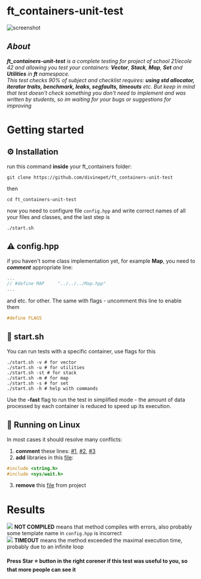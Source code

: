 # ft_containers-unit-test

![screenshot](https://raw.githubusercontent.com/divinepet/ft_containers-unit-test/main/sources/system/credits/screenshot.gif)

## <i>About
<span><b>ft_containers-unit-test</b></span> is a complete testing for project of school 21/ecole 42 and allowing you test your containers: <b>Vector</b>, <b>Stack</b>, <b>Map</b>, <b>Set</b> and <b>Utilities</b> in <b>ft</b> namespace.</br>
This test checks 90% of subject and checklist requires: <b>using std allocator, iterator traits, benchmark, leaks, segfaults, timeouts</b> etc. But keep in mind that test doesn't check something you don't need to implement and was written by students, so im waiting for your bugs or suggestions for improving</i>

# Getting started
## ⚙️ Installation
run this command <b>inside</b> your ft_containers folder:
```shell
git clone https://github.com/divinepet/ft_containers-unit-test
```
then
```shell
cd ft_containers-unit-test
```
now you need to configure file ```config.hpp``` and write correct names of all your files and classes, and the last step is
```shell
./start.sh
```
## ⚠️ config.hpp
if you haven't some class implementation yet, for example <b>Map</b>, you need to <b><i>comment</i></b> appropriate line:
```c++
...
// #define MAP     "../../../Map.hpp"
...
```
and etc. for other. The same with flags - uncomment this line to enable them
```c++
#define FLAGS
```
## 📄 start.sh
You can run tests with a specific container, use flags for this
```shell
./start.sh -v # for vector
./start.sh -u # for utilities
./start.sh -st # for stack
./start.sh -m # for map
./start.sh -s # for set
./start.sh -h # help with commands
```
Use the <b>-fast</b> flag to run the test in simplified mode - the amount of data processed by each container is reduced to speed up its execution.
## 🐧 Running on Linux
In most cases it should resolve many conflicts:
1. <b>comment</b> these lines: [#1](sources/system/run_set.cpp#L32), [#2](sources/system/run_map.cpp#L35), [#3](sources/system/lib.hpp#L24)
2. <b>add</b> libraries in this [file](sources/system/engine.ipp):
```c++
#include <string.h>
#include <sys/wait.h>
```
3. <b>remove</b> this [file](sources/system/Alloc.hpp) from project


# Results

![](https://via.placeholder.com/15/f00/000000?text=+) <b>NOT COMPILED</b> means that method compiles with errors, also probably some template name in ```config.hpp``` is incorrect</br>
![](https://via.placeholder.com/15/f90/000000?text=+) <b>TIMEOUT</b> means the method exceeded the maximal execution time, probably due to an infinite loop
#### Press Star ⭐ button in the right corener if this test was useful to you, so that more people can see it
